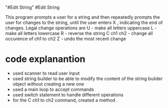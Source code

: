 "#Edit String"
#Edit String

This program prompts a user for a string and then repeatedly prompts the user for changes to the string, until the user enters X , indicating the end of changes. 
Legal change operations are 
U - make all letters uppercase
L - make all letters lowercase
R - reverse the string
C ch1 ch2 - change all occurence of ch1 to ch2
Z - undo the most recent change 

# code explanantion 

- used scanner to read user input
- used string builder to be able to modify the content of the string builder object without creating a new one
- used a main loop to accept commands
- used switch statement to handle different operations
- for the C ch1 to ch2 command, created a method .





